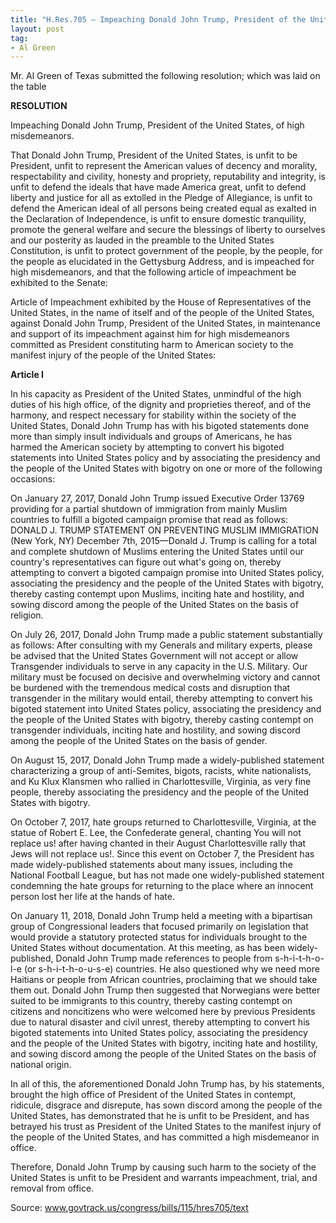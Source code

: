 ```yaml
---
title: "H.Res.705 — Impeaching Donald John Trump, President of the United States, of high misdemeanors"
layout: post
tag:
- Al Green
---
```


Mr. Al Green of Texas submitted the following resolution; which was laid on the table

**RESOLUTION**

Impeaching Donald John Trump, President of the United States, of high misdemeanors.

That Donald John Trump, President of the United States, is unfit to be President, unfit to represent the American values of decency and morality, respectability and civility, honesty and propriety, reputability and integrity, is unfit to defend the ideals that have made America great, unfit to defend liberty and justice for all as extolled in the Pledge of Allegiance, is unfit to defend the American ideal of all persons being created equal as exalted in the Declaration of Independence, is unfit to ensure domestic tranquility, promote the general welfare and secure the blessings of liberty to ourselves and our posterity as lauded in the preamble to the United States Constitution, is unfit to protect government of the people, by the people, for the people as elucidated in the Gettysburg Address, and is impeached for high misdemeanors, and that the following article of impeachment be exhibited to the Senate:

Article of Impeachment exhibited by the House of Representatives of the United States, in the name of itself and of the people of the United States, against Donald John Trump, President of the United States, in maintenance and support of its impeachment against him for high misdemeanors committed as President constituting harm to American society to the manifest injury of the people of the United States:

**Article I**

In his capacity as President of the United States, unmindful of the high duties of his high office, of the dignity and proprieties thereof, and of the harmony, and respect necessary for stability within the society of the United States, Donald John Trump has with his bigoted statements done more than simply insult individuals and groups of Americans, he has harmed the American society by attempting to convert his bigoted statements into United States policy and by associating the presidency and the people of the United States with bigotry on one or more of the following occasions:

On January 27, 2017, Donald John Trump issued Executive Order 13769 providing for a partial shutdown of immigration from mainly Muslim countries to fulfill a bigoted campaign promise that read as follows: DONALD J. TRUMP STATEMENT ON PREVENTING MUSLIM IMMIGRATION (New York, NY) December 7th, 2015—Donald J. Trump is calling for a total and complete shutdown of Muslims entering the United States until our country's representatives can figure out what's going on, thereby attempting to convert a bigoted campaign promise into United States policy, associating the presidency and the people of the United States with bigotry, thereby casting contempt upon Muslims, inciting hate and hostility, and sowing discord among the people of the United States on the basis of religion.

On July 26, 2017, Donald John Trump made a public statement substantially as follows: After consulting with my Generals and military experts, please be advised that the United States Government will not accept or allow Transgender individuals to serve in any capacity in the U.S. Military. Our military must be focused on decisive and overwhelming victory and cannot be burdened with the tremendous medical costs and disruption that transgender in the military would entail, thereby attempting to convert his bigoted statement into United States policy, associating the presidency and the people of the United States with bigotry, thereby casting contempt on transgender individuals, inciting hate and hostility, and sowing discord among the people of the United States on the basis of gender.

On August 15, 2017, Donald John Trump made a widely-published statement characterizing a group of anti-Semites, bigots, racists, white nationalists, and Ku Klux Klansmen who rallied in Charlottesville, Virginia, as very fine people, thereby associating the presidency and the people of the United States with bigotry.

On October 7, 2017, hate groups returned to Charlottesville, Virginia, at the statue of Robert E. Lee, the Confederate general, chanting You will not replace us! after having chanted in their August Charlottesville rally that Jews will not replace us!. Since this event on October 7, the President has made widely-published statements about many issues, including the National Football League, but has not made one widely-published statement condemning the hate groups for returning to the place where an innocent person lost her life at the hands of hate.

On January 11, 2018, Donald John Trump held a meeting with a bipartisan group of Congressional leaders that focused primarily on legislation that would provide a statutory protected status for individuals brought to the United States without documentation. At this meeting, as has been widely-published, Donald John Trump made references to people from s-h-i-t-h-o-l-e (or s-h-i-t-h-o-u-s-e) countries. He also questioned why we need more Haitians or people from African countries, proclaiming that we should take them out. Donald John Trump then suggested that Norwegians were better suited to be immigrants to this country, thereby casting contempt on citizens and noncitizens who were welcomed here by previous Presidents due to natural disaster and civil unrest, thereby attempting to convert his bigoted statements into United States policy, associating the presidency and the people of the United States with bigotry, inciting hate and hostility, and sowing discord among the people of the United States on the basis of national origin.

In all of this, the aforementioned Donald John Trump has, by his statements, brought the high office of President of the United States in contempt, ridicule, disgrace and disrepute, has sown discord among the people of the United States, has demonstrated that he is unfit to be President, and has betrayed his trust as President of the United States to the manifest injury of the people of the United States, and has committed a high misdemeanor in office.

Therefore, Donald John Trump by causing such harm to the society of the United States is unfit to be President and warrants impeachment, trial, and removal from office.

Source: www.govtrack.us/congress/bills/115/hres705/text

